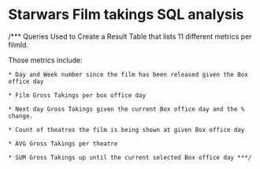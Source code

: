 # Starwars Film takings SQL analysis

/*** Queries Used to Create a Result Table that lists 11 different metrics per filmId.

Those metrics include:

	* Day and Week number since the film has been released given the Box office day
	
    * Film Gross Takings per box office day
    
    * Next day Gross Takings given the current Box office day and the % change.
    
    * Count of theatres the film is being shown at given Box office day
    
    * AVG Gross Takings per theatre
    
    * SUM Gross Takings up until the current selected Box office day ***/
    
